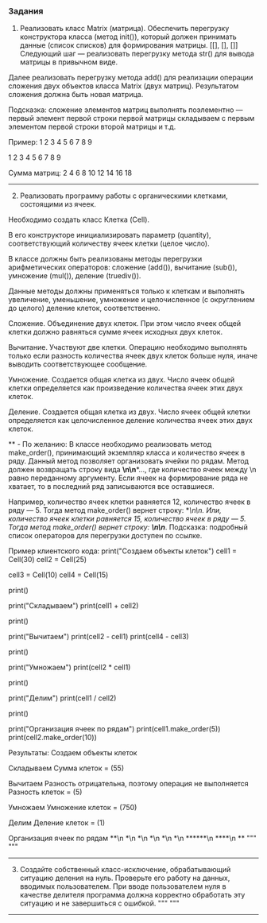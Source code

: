 ### Задания ###

1) Реализовать класс Matrix (матрица). Обеспечить перегрузку конструктора класса (метод init()),
который должен принимать данные (список списков) для формирования матрицы.
[[], [], []]
Следующий шаг — реализовать перегрузку метода str() для вывода матрицы в привычном виде.

Далее реализовать перегрузку метода add() для реализации операции
сложения двух объектов класса Matrix (двух матриц).
Результатом сложения должна быть новая матрица.

Подсказка: сложение элементов матриц выполнять поэлементно —
первый элемент первой строки первой матрицы складываем
с первым элементом первой строки второй матрицы и т.д.

Пример:
1 2 3
4 5 6
7 8 9

1 2 3
4 5 6
7 8 9

Сумма матриц:
2 4 6
8 10 12
14 16 18
___
2) Реализовать программу работы с органическими клетками, состоящими из ячеек.

Необходимо создать класс Клетка (Cell).

В его конструкторе инициализировать параметр (quantity),
соответствующий количеству ячеек клетки (целое число).

В классе должны быть реализованы методы перегрузки арифметических операторов:
сложение (add()),
вычитание (sub()),
умножение (mul()),
деление (truediv()).

Данные методы должны применяться только к клеткам и выполнять увеличение,
уменьшение, умножение и целочисленное (с округлением до целого) деление клеток, соответственно.

Сложение. Объединение двух клеток.
При этом число ячеек общей клетки должно равняться сумме ячеек исходных двух клеток.

Вычитание. Участвуют две клетки.
Операцию необходимо выполнять только если разность количества ячеек двух клеток больше нуля,
иначе выводить соответствующее сообщение.

Умножение. Создается общая клетка из двух.
Число ячеек общей клетки определяется как произведение количества ячеек этих двух клеток.

Деление. Создается общая клетка из двух.
Число ячеек общей клетки определяется как целочисленное деление количества ячеек этих двух клеток.

** - По желанию: В классе необходимо реализовать метод make_order(), принимающий экземпляр класса и
количество ячеек в ряду. Данный метод позволяет организовать ячейки по рядам.
Метод должен возвращать строку вида **\n\n***...,
где количество ячеек между \n равно переданному аргументу.
Если ячеек на формирование ряда не хватает, то в последний ряд записываются все оставшиеся.

Например, количество ячеек клетки равняется 12, количество ячеек в ряду — 5.
Тогда метод make_order() вернет строку: **\n\n.
Или, количество ячеек клетки равняется 15, количество ячеек в ряду — 5.
Тогда метод make_order() вернет строку: **\n\n***.
Подсказка: подробный список операторов для перегрузки доступен по ссылке.

Пример клиентского кода:
print("Создаем объекты клеток")
cell1 = Cell(30)
cell2 = Cell(25)

cell3 = Cell(10)
cell4 = Cell(15)

print()

print("Складываем")
print(cell1 + cell2)

print()

print("Вычитаем")
print(cell2 - cell1)
print(cell4 - cell3)

print()

print("Умножаем")
print(cell2 * cell1)

print()

print("Делим")
print(cell1 / cell2)

print()

print("Организация ячеек по рядам")
print(cell1.make_order(5))
print(cell2.make_order(10))

Результаты:
Создаем объекты клеток

Складываем
Сумма клеток = (55)

Вычитаем
Разность отрицательна, поэтому операция не выполняется
Разность клеток = (5)

Умножаем
Умножение клеток = (750)

Делим
Деление клеток = (1)

Организация ячеек по рядам
**\n *\n *\n *\n *\n *\n
******\n ****\n **
"""
"""
___
3) Создайте собственный класс-исключение, обрабатывающий ситуацию деления на нуль.
Проверьте его работу на данных, вводимых пользователем. При вводе пользователем нуля
в качестве делителя программа должна корректно обработать эту ситуацию и не завершиться с ошибкой.
"""
"""
___
